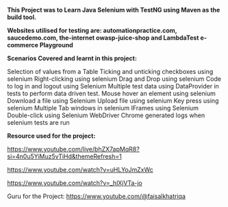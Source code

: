 __This Project was to Learn Java Selenium with TestNG using Maven as the build tool.__

__Websites utilised for testing are: automationpractice.com, saucedemo.com, the-internet owasp-juice-shop and LambdaTest e-commerce Playground__

__Scenarios Covered and learnt in this project:__

Selection of values from a Table
Ticking and unticking checkboxes using selenium
Right-clicking using selenium
Drag and Drop using selenium
Code to log in and logout using Selenium
Multiple test data using DataProvider in tests to perform data driven test.
Mouse hover an element using selenium
Download a file using Selenium
Upload file using selenium
Key press using selenium
Multiple Tab windows in selenium
IFrames using Selenium
Double-click using Selenium WebDriver
Chrome generated logs when selenium tests are run

__Resource used for the project:__

https://www.youtube.com/live/bhZX7apMqR8?si=4n0u5YiMuz5vTiHd&themeRefresh=1

https://www.youtube.com/watch?v=uHLYoJmZxWc

https://www.youtube.com/watch?v=_hlXjVTa-jo

Guru for the Project: https://www.youtube.com/@faisalkhatriqa
